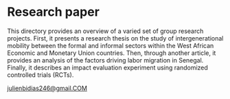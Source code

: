# Research paper

This directory provides an overview of a varied set of group research projects. First, it presents a research thesis on the study of intergenerational mobility between the formal and informal sectors within the West African Economic and Monetary Union countries. Then, through another article, it provides an analysis of the factors driving labor migration in Senegal. Finally, it describes an impact evaluation experiment using randomized controlled trials (RCTs). 


julienbidias246@gmail.COM
